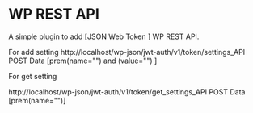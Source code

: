 # WP REST API

A simple plugin to add [JSON Web Token ] WP REST API.

For add setting 
http://localhost/wp-json/jwt-auth/v1/token/settings_API 
POST Data [prem(name="") and (value="") ]

For get setting 

http://localhost/wp-json/jwt-auth/v1/token/get_settings_API
POST Data [prem(name="")]

